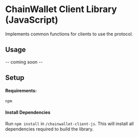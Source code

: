 # ChainWallet Client Library (JavaScript)

Implements common functions for clients to use the protocol.

## Usage

-- coming soon --

## Setup

#### Requirements:
````text
npm
````

#### Install Dependencies
Run `npm install` in `/chainwallet-client-js`. This will install all dependencies required to build the library.
